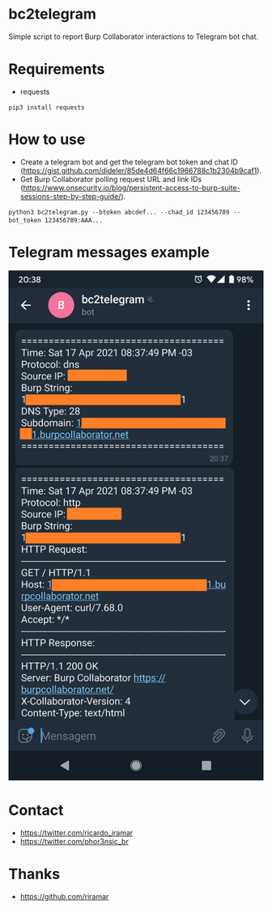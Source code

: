 # bc2telegram

Simple script to report Burp Collaborator interactions to Telegram bot chat.

# Requirements

* requests
```
pip3 install requests
```

# How to use

* Create a telegram bot and get the telegram bot token and chat ID (https://gist.github.com/dideler/85de4d64f66c1966788c1b2304b9caf1).
* Get Burp Collaborator polling request URL and link IDs (https://www.onsecurity.io/blog/persistent-access-to-burp-suite-sessions-step-by-step-guide/).
 
```
python3 bc2telegram.py --btoken abcdef... --chad_id 123456789 --bot_token 123456789:AAA...
```

# Telegram messages example

![example](example.png)

# Contact

* https://twitter.com/ricardo_iramar
* https://twitter.com/phor3nsic_br

# Thanks
* https://github.com/riramar